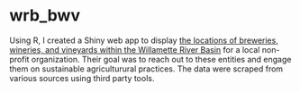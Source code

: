 # wrb_bwv
Using R, I created a Shiny web app to display [the locations of breweries, wineries, and vineyards within the Willamette River Basin](https://jhiester.shinyapps.io/wrb_bwv/) for a local non-profit organization. Their goal was to reach out to these entities and engage them on sustainable agriculturural practices. The data were scraped from various sources using third party tools.
